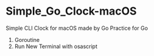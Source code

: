 # Simple_Go_Clock-macOS
Simple CLI Clock for macOS made by Go
Practice for Go
1. Goroutine
2. Run New Terminal with osascript
